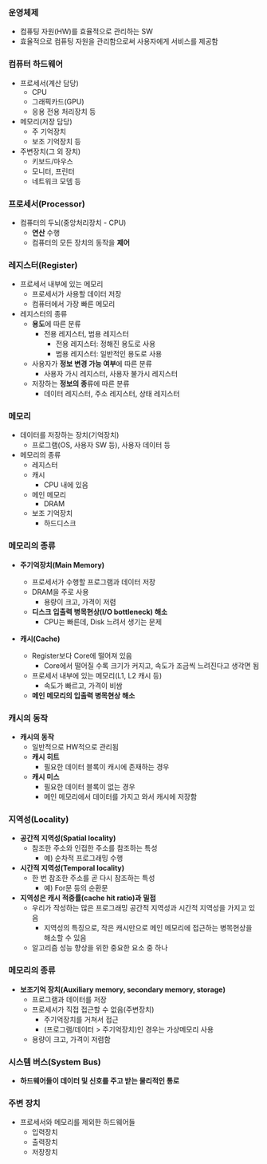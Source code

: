 ### 운영체제

* 컴퓨팅 자원(HW)를 효율적으로 관리하는 SW
* 효율적으로 컴퓨팅 자원을 관리함으로써 사용자에게 서비스를 제공함



### 컴퓨터 하드웨어

* 프로세서(계산 담당)
  * CPU
  * 그래픽카드(GPU)
  * 응용 전용 처리장치 등
* 메모리(저장 담당)
  * 주 기억장치
  * 보조 기억장치 등
* 주변장치(그 외 장치)
  * 키보드/마우스
  * 모니터, 프린터
  * 네트워크 모뎀 등



### 프로세서(Processor)

* 컴퓨터의 두뇌(중앙처리장치 - CPU)
  * **연산** 수행
  * 컴퓨터의 모든 장치의 동작을 **제어**



### 레지스터(Register)

* 프로세서 내부에 있는 메모리
  * 프로세서가 사용할 데이터 저장
  * 컴퓨터에서 가장 빠른 메모리
* 레지스터의 종류
  * **용도**에 따른 분류
    * 전용 레지스터, 범용 레지스터
      * 전용 레지스터: 정해진 용도로 사용
      * 범용 레지스터: 일반적인 용도로 사용
  * 사용자가 **정보 변경 가능 여부**에 따른 분류
    * 사용자 가시 레지스터, 사용자 불가시 레지스터
  * 저장하는 **정보의 종**류에 따른 분류
    * 데이터 레지스터, 주소 레지스터, 상태 레지스터



### 메모리

* 데이터를 저장하는 장치(기억장치)
  * 프로그램(OS, 사용자 SW 등), 사용자 데이터 등
* 메모리의 종류
  * 레지스터
  * 캐시
    * CPU 내에 있음
  * 메인 메모리
    * DRAM
  * 보조 기억장치
    * 하드디스크



### 메모리의 종류

* **주기억장치(Main Memory)**
  * 프로세서가 수행할 프로그램과 데이터 저장
  * DRAM을 주로 사용
    * 용량이 크고, 가격이 저렴
  * **디스크 입출력 병목현상(I/O bottleneck) 해소**
    * CPU는 빠른데, Disk 느려서 생기는 문제

* **캐시(Cache)**
  * Register보다 Core에 떨어져 있음
    * Core에서 떨어질 수록 크기가 커지고, 속도가 조금씩 느려진다고 생각면 됨
  * 프로세서 내부에 있는 메모리(L1, L2 캐시 등)
    * 속도가 빠르고, 가격이 비쌈
  * **메인 메모리의 입출력 병목현상 해소**



### 캐시의 동작

* **캐시의 동작**
  * 일반적으로 HW적으로 관리됨
  * **캐시 히트**
    * 필요한 데이터 블록이 캐시에 존재하는 경우
  * **캐시 미스**
    * 필요한 데이터 블록이 없는 경우
    * 메인 메모리에서 데이터를 가지고 와서 캐시에 저장함



### 지역성(Locality)

* **공간적 지역성(Spatial locality)**
  * 참조한 주소와 인접한 주소를 참조하는 특성
    * 예) 순차적 프로그래밍 수행
* **시간적 지역성(Temporal locality)**
  * 한 번 참조한 주소를 곧 다시 참조하는 특성
    * 예) For문 등의 순환문
* **지역성은 캐시 적중률(cache hit ratio)과 밀접**
  * 우리가 작성하는 많은 프로그래밍 공간적 지역성과 시간적 지역성을 가지고 있음
    * 지역성의 특징으로, 작은 캐시만으로  메인 메모리에 접근하는 병목현상을 해소할 수 있음
  * 알고리즘 성능 향상을 위한 중요한 요소 중 하나



### 메모리의 종류

* **보조기억 장치(Auxiliary memory, secondary memory, storage)**
  * 프로그램과 데이터를 저장
  * 프로세서가 직접 접근할 수 없음(주변장치)
    * 주기억장치를 거쳐서 접근
    * (프로그램/데이터 > 주기억장치)인 경우는 가상메모리 사용
  * 용량이 크고, 가격이 저렴함



### 시스템 버스(System Bus)

* **하드웨어들이 데이터 및 신호를 주고 받는 물리적인 통로**



### 주변 장치

* 프로세서와 메모리를 제외한 하드웨어들
  * 입력장치
  * 출력장치
  * 저장장치